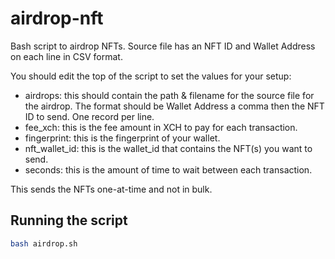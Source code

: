 # airdrop-nft

Bash script to airdrop NFTs. Source file has an NFT ID and Wallet Address on each line in CSV format.

You should edit the top of the script to set the values for your setup:
- airdrops: this should contain the path & filename for the source file for the airdrop. The format should be Wallet Address a comma then the NFT ID to send. One record per line.
- fee_xch: this is the fee amount in XCH to pay for each transaction.
- fingerprint: this is the fingerprint of your wallet.
- nft_wallet_id: this is the wallet_id that contains the NFT(s) you want to send.
- seconds: this is the amount of time to wait between each transaction.

This sends the NFTs one-at-time and not in bulk.

## Running the script
```Bash
bash airdrop.sh
```

